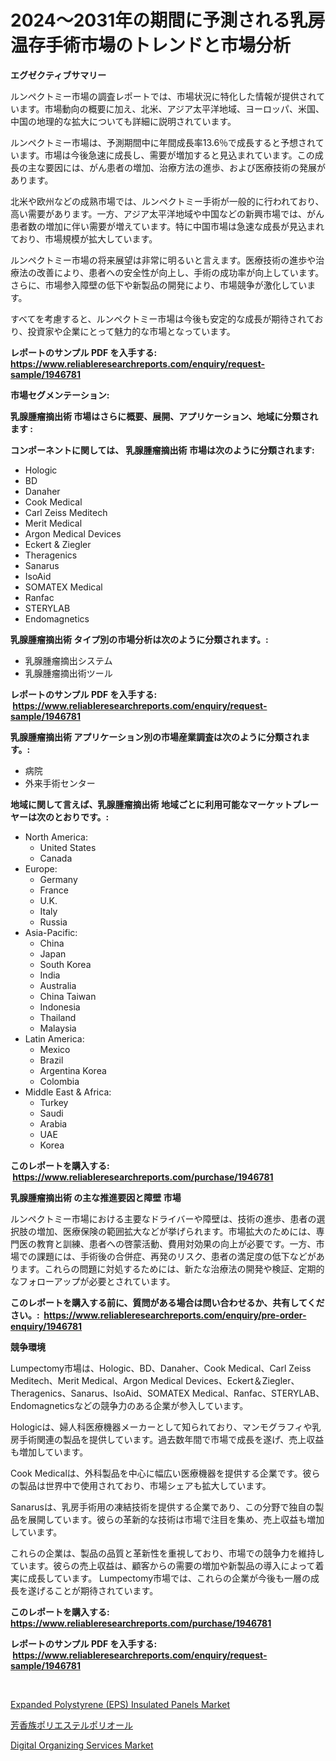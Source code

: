 <p><h1>2024〜2031年の期間に予測される乳房温存手術市場のトレンドと市場分析</h1></p><p><strong>エグゼクティブサマリー</strong></p>
<p><p>ルンペクトミー市場の調査レポートでは、市場状況に特化した情報が提供されています。市場動向の概要に加え、北米、アジア太平洋地域、ヨーロッパ、米国、中国の地理的な拡大についても詳細に説明されています。</p><p>ルンペクトミー市場は、予測期間中に年間成長率13.6％で成長すると予想されています。市場は今後急速に成長し、需要が増加すると見込まれています。この成長の主な要因には、がん患者の増加、治療方法の進歩、および医療技術の発展があります。</p><p>北米や欧州などの成熟市場では、ルンペクトミー手術が一般的に行われており、高い需要があります。一方、アジア太平洋地域や中国などの新興市場では、がん患者数の増加に伴い需要が増えています。特に中国市場は急速な成長が見込まれており、市場規模が拡大しています。</p><p>ルンペクトミー市場の将来展望は非常に明るいと言えます。医療技術の進歩や治療法の改善により、患者への安全性が向上し、手術の成功率が向上しています。さらに、市場参入障壁の低下や新製品の開発により、市場競争が激化しています。</p><p>すべてを考慮すると、ルンペクトミー市場は今後も安定的な成長が期待されており、投資家や企業にとって魅力的な市場となっています。</p></p>
<p><strong>レポートのサンプル PDF を入手する: <a href="https://www.reliableresearchreports.com/enquiry/request-sample/1946781">https://www.reliableresearchreports.com/enquiry/request-sample/1946781</a></strong></p>
<p><strong>市場セグメンテーション:</strong></p>
<p><strong> 乳腺腫瘤摘出術 市場はさらに概要、展開、アプリケーション、地域に分類されます :</strong></p>
<p><strong>コンポーネントに関しては、 乳腺腫瘤摘出術 市場は次のように分類されます: &nbsp;</strong></p>
<p><ul><li>Hologic</li><li>BD</li><li>Danaher</li><li>Cook Medical</li><li>Carl Zeiss Meditech</li><li>Merit Medical</li><li>Argon Medical Devices</li><li>Eckert & Ziegler</li><li>Theragenics</li><li>Sanarus</li><li>IsoAid</li><li>SOMATEX Medical</li><li>Ranfac</li><li>STERYLAB</li><li>Endomagnetics</li></ul></p>
<p><strong> 乳腺腫瘤摘出術 タイプ別の市場分析は次のように分類されます。:</strong></p>
<p><ul><li>乳腺腫瘤摘出システム</li><li>乳腺腫瘤摘出術ツール</li></ul></p>
<p><strong>レポートのサンプル PDF を入手する: &nbsp;<a href="https://www.reliableresearchreports.com/enquiry/request-sample/1946781">https://www.reliableresearchreports.com/enquiry/request-sample/1946781</a></strong></p>
<p><strong> 乳腺腫瘤摘出術 アプリケーション別の市場産業調査は次のように分類されます。:</strong></p>
<p><ul><li>病院</li><li>外来手術センター</li></ul></p>
<p><strong>地域に関して言えば、乳腺腫瘤摘出術 地域ごとに利用可能なマーケットプレーヤーは次のとおりです。:</strong></p>
<p><ul>
    <li>
        North America:
        <ul>
            <li>United States</li>
            <li>Canada</li>
        </ul>
    </li>
    <li>
        Europe:
        <ul>
            <li>Germany</li>
            <li>France</li>
            <li>U.K.</li>
            <li>Italy</li>
            <li>Russia</li>
        </ul>
    </li>
    <li>
        Asia-Pacific:
        <ul>
            <li>China</li>
            <li>Japan</li>
            <li>South Korea</li>
            <li>India</li>
            <li>Australia</li>
            <li>China Taiwan</li>
            <li>Indonesia</li>
            <li>Thailand</li>
            <li>Malaysia</li>
        </ul>
    </li>
    <li>
        Latin America:
        <ul>
            <li>Mexico</li>
            <li>Brazil</li>
            <li>Argentina Korea</li>
            <li>Colombia</li>
        </ul>
    </li>
    <li>
        Middle East & Africa:
        <ul>
            <li>Turkey</li>
            <li>Saudi</li>
            <li>Arabia</li>
            <li>UAE</li>
            <li>Korea</li>
        </ul>
    </li>
    </ul></p>
<p><strong>このレポートを購入する: &nbsp;<a href="https://www.reliableresearchreports.com/purchase/1946781">https://www.reliableresearchreports.com/purchase/1946781</a></strong></p>
<p><strong>乳腺腫瘤摘出術 の主な推進要因と障壁 市場</strong></p>
<p><p>ルンペクトミー市場における主要なドライバーや障壁は、技術の進歩、患者の選択肢の増加、医療保険の範囲拡大などが挙げられます。市場拡大のためには、専門医の教育と訓練、患者への啓蒙活動、費用対効果の向上が必要です。一方、市場での課題には、手術後の合併症、再発のリスク、患者の満足度の低下などがあります。これらの問題に対処するためには、新たな治療法の開発や検証、定期的なフォローアップが必要とされています。</p></p>
<p><strong>このレポートを購入する前に、質問がある場合は問い合わせるか、共有してください。:&nbsp; <a href="https://www.reliableresearchreports.com/enquiry/pre-order-enquiry/1946781">https://www.reliableresearchreports.com/enquiry/pre-order-enquiry/1946781</a></strong></p>
<p><strong>競争環境</strong></p>
<p><p>Lumpectomy市場は、Hologic、BD、Danaher、Cook Medical、Carl Zeiss Meditech、Merit Medical、Argon Medical Devices、Eckert＆Ziegler、Theragenics、Sanarus、IsoAid、SOMATEX Medical、Ranfac、STERYLAB、Endomagneticsなどの競争力のある企業が参入しています。</p><p>Hologicは、婦人科医療機器メーカーとして知られており、マンモグラフィや乳房手術関連の製品を提供しています。過去数年間で市場で成長を遂げ、売上収益も増加しています。</p><p>Cook Medicalは、外科製品を中心に幅広い医療機器を提供する企業です。彼らの製品は世界中で使用されており、市場シェアも拡大しています。</p><p>Sanarusは、乳房手術用の凍結技術を提供する企業であり、この分野で独自の製品を展開しています。彼らの革新的な技術は市場で注目を集め、売上収益も増加しています。</p><p>これらの企業は、製品の品質と革新性を重視しており、市場での競争力を維持しています。彼らの売上収益は、顧客からの需要の増加や新製品の導入によって着実に成長しています。 Lumpectomy市場では、これらの企業が今後も一層の成長を遂げることが期待されています。</p></p>
<p><strong>このレポートを購入する: &nbsp; <a href="https://www.reliableresearchreports.com/purchase/1946781">https://www.reliableresearchreports.com/purchase/1946781</a></strong></p>
<p><strong>レポートのサンプル PDF を入手する: &nbsp;<a href="https://www.reliableresearchreports.com/enquiry/request-sample/1946781">https://www.reliableresearchreports.com/enquiry/request-sample/1946781</a></strong><strong></strong></p>
<p>&nbsp;</p>
<p><p><a href="https://www.linkedin.com/pulse/expanded-polystyrene-eps-insulated-panels-market-insights-koi8f?trackingId=hOktk0TVvxt0h%2BeLnIpgFQ%3D%3D">Expanded Polystyrene (EPS) Insulated Panels Market</a></p><p><a href="https://github.com/zoetazuur/Market-Research-Report-List-1/blob/main/254837717473.md">芳香族ポリエステルポリオール</a></p><p><a href="https://www.linkedin.com/pulse/digital-organizing-services-market-growth-trends-covid-19-yrgqe?trackingId=zt9HuemDI5pU14%2F%2BWVAgvA%3D%3D">Digital Organizing Services Market</a></p></p>